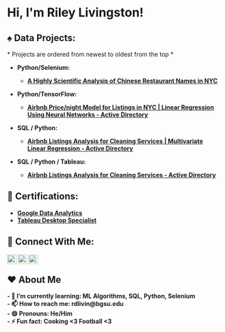 <h1>Hi, I'm Riley Livingston! </h1>

<h2> ♠️ Data Projects:</h2>
* Projects are ordered from newest to oldest from the top *

 - <b> Python/Selenium: <b>
   - [A Highly Scientific Analysis of Chinese Restaurant Names in NYC](https://github.com/Riley-livingston/A-Highly-Scientific-Analysis-of-NYC-Chinese-Restaurant-Names-/blob/main/README.md)

- <b> Python/TensorFlow:<b/>
  - [Airbnb Price/night Model for Listings in NYC | Linear Regression Using Neural Networks - Active Directory](https://github.com/Riley-livingston/Tensorflow-Airbnb-Project)

- <b> SQL / Python:<b/>
  - [Airbnb Listings Analysis for Cleaning Services | Multivariate Linear Regression - Active Directory](https://github.com/Riley-livingston/Airbnb-Listings-Analysis-for-Cleaning-Services-v2)

- <b> SQL / Python / Tableau:</b>
  - [Airbnb Listings Analysis for Cleaning Services - Active Directory](https://github.com/Riley-livingston/AirBnb-Project)

<h2> 📄 Certifications:</h2>

- [Google Data Analytics](https://coursera.org/share/1bc669ea0359a81e313d773a412d5bb6)
- [Tableau Desktop Specialist](https://www.credly.com/badges/cd0f31cb-d769-4520-9b8d-a0dfabcaa071?source=linked_in_profile)

<h2> 🤳 Connect With Me:</h2>



[<img align="left" alt="RileyLivingston | LinkedIn" width="22px" src="https://simpleicons.org/icons/linkedin.svg" />][linkedin]
[<img align="left" alt="RileyLivingston | Twitter" width="22px" src="https://simpleicons.org/icons/twitter.svg" />][twitter]
[<img align="left" alt="RileyLivingston | Kaggle" width="22px" src="https://simpleicons.org/icons/kaggle.svg" />][kaggle]

[linkedin]: https://www.linkedin.com/in/rileylivingston/
[twitter]: https://twitter.com/64Livingston
[kaggle]: https://www.kaggle.com/rileylivingston
<br /> 
<h2>  ❤️ About Me</h2>
 - 🌱 I’m currently learning: ML Algorithms, SQL, Python, Selenium
<br />
 - 📫 How to reach me: rdlivin@bgsu.edu
<br />
 - 😄 Pronouns: He/Him
<br />
 - ⚡ Fun fact: Cooking <3 Football <3

